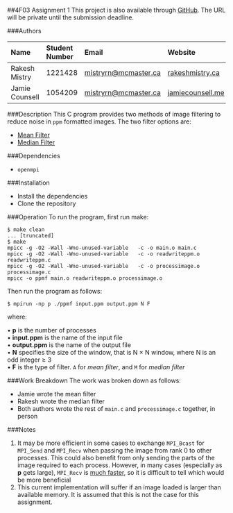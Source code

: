 ##4F03 Assignment 1
This project is also available through [GitHub](https://github.com/mistryrn/4f03). The URL will be private until the submission deadline. 

###Authors  
  
| Name           | Student Number | Email                | Website                                     |
|:---------------|:---------------|:---------------------|:--------------------------------------------|
| Rakesh Mistry  | 1221428        |mistryrn@mcmaster.ca  | [rakeshmistry.ca](http://rakeshmistry.ca/)  |
| Jamie Counsell | 1054209        | mistryrn@mcmaster.ca | [jamiecounsell.me](http://rakeshmistry.ca/) |

###Description
This C program provides two methods of image filtering to reduce noise in `ppm` formatted images. The two filter options are:

- [Mean Filter](http://subsurfwiki.org/wiki/Mean_filter)  
- [Median Filter](https://en.wikipedia.org/wiki/Median_filter)


###Dependencies
- `openmpi`

###Installation
- Install the dependencies
- Clone the repository

###Operation
To run the program, first run make:

```
$ make clean
... [truncated]
$ make
mpicc -g -O2 -Wall -Wno-unused-variable   -c -o main.o main.c
mpicc -g -O2 -Wall -Wno-unused-variable   -c -o readwriteppm.o readwriteppm.c
mpicc -g -O2 -Wall -Wno-unused-variable   -c -o processimage.o processimage.c
mpicc -o ppmf main.o readwriteppm.o processimage.o 
```
Then run the program as follows:

```
$ mpirun -np p ./ppmf input.ppm output.ppm N F
```
where:

• **p** is the number of processes  
• **input.ppm** is the name of the input file  
• **output.ppm** is the name of the output file  
• **N** specifies the size of the window, that is N × N window, where N is an odd integer ≥ 3  
• **F** is the type of filter. `A` for *mean filter*, and `M` for *median filter* 

###Work Breakdown
The work was broken down as follows:

- Jamie wrote the mean filter
- Rakesh wrote the median filter
- Both authors wrote the rest of `main.c` and `processimage.c` together, in person

###Notes
1. It may be more efficient in some cases to exchange `MPI_Bcast` for `MPI_Send` and `MPI_Recv` when passing the image from rank 0 to other processes. This could also benefit from only sending the parts of the image required to each process. However, in many cases (especially as **p** gets large), `MPI_Recv` is [much faster](http://mpitutorial.com/tutorials/mpi-broadcast-and-collective-communication/#comparison-of-mpi_bcast-with-mpi_send-and-mpi_recv), so it is difficult to tell which would be more beneficial
2. This current implementation will suffer if an image loaded is larger than available memory. It is assumed that this is not the case for this assignment.